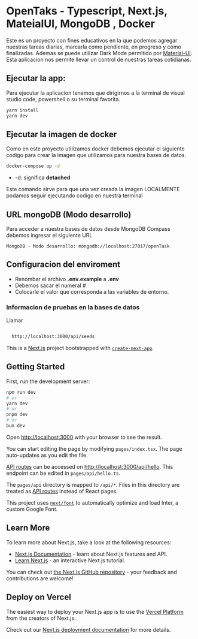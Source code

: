 # OpenTaks - Typescript, Next.js, MateialUI, MongoDB , Docker

Este es un proyecto con fines educativos en la que podemos agregar nuestras tareas diarias, marcarla como pendiente, en progreso y como finalizadas. Ademas se puede utilizar Dark Mode permitido por [Material-UI](https://mui.com/material-ui/customization/dark-mode/). Esta aplicacion nos permite llevar un control de nuestras tareas cotidianas. 

## Ejecutar la app: 

Para ejecutar la aplicacion tenemos que dirigirnos a la terminal de visual studio code, powershell o su terminal favorita. 

```bash
yarn install
yarn dev
```
## Ejecutar la imagen de docker

Como en este proyecto utilizamos docker debemos ejecutar el siguiente codigo para crear la imagen que utilizamos para nuestra bases de datos. 

```bash
docker-compose up -d
```

*  -d: significa __detached__

Este comando sirve para que una vez creada la imagen LOCALMENTE podamos seguir ejecutando codigo en nuestra terminal

## URL mongoDB (Modo desarrollo)

Para acceder a nuestra bases de datos desde MongoDB Compass debemos ingresar el siguiente URL

```
MongoDB - Modo desarrollo: mongodb://localhost:27017/openTask
```

## Configuracion del enviroment

* Renombar el archivo __.env.example__ a __.env__
* Debemos sacar el numeral # 
* Colocarle el valor que corresponda a las variables de entorno.


### Informacion de pruebas en la bases de datos 

Llamar 
```bash

  http://localhost:3000/api/seeds
```

This is a [Next.js](https://nextjs.org/) project bootstrapped with [`create-next-app`](https://github.com/vercel/next.js/tree/canary/packages/create-next-app).

## Getting Started

First, run the development server:

```bash
npm run dev
# or
yarn dev
# or
pnpm dev
# or
bun dev
```

Open [http://localhost:3000](http://localhost:3000) with your browser to see the result.

You can start editing the page by modifying `pages/index.tsx`. The page auto-updates as you edit the file.

[API routes](https://nextjs.org/docs/api-routes/introduction) can be accessed on [http://localhost:3000/api/hello](http://localhost:3000/api/hello). This endpoint can be edited in `pages/api/hello.ts`.

The `pages/api` directory is mapped to `/api/*`. Files in this directory are treated as [API routes](https://nextjs.org/docs/api-routes/introduction) instead of React pages.

This project uses [`next/font`](https://nextjs.org/docs/basic-features/font-optimization) to automatically optimize and load Inter, a custom Google Font.

## Learn More

To learn more about Next.js, take a look at the following resources:

- [Next.js Documentation](https://nextjs.org/docs) - learn about Next.js features and API.
- [Learn Next.js](https://nextjs.org/learn) - an interactive Next.js tutorial.

You can check out [the Next.js GitHub repository](https://github.com/vercel/next.js/) - your feedback and contributions are welcome!

## Deploy on Vercel

The easiest way to deploy your Next.js app is to use the [Vercel Platform](https://vercel.com/new?utm_medium=default-template&filter=next.js&utm_source=create-next-app&utm_campaign=create-next-app-readme) from the creators of Next.js.

Check out our [Next.js deployment documentation](https://nextjs.org/docs/deployment) for more details.

